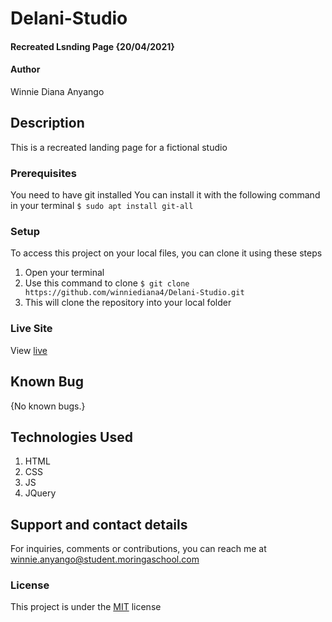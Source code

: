 # Delani-Studio
#### Recreated Lsnding Page {20/04/2021}
#### Author
Winnie Diana Anyango
## Description
This is a recreated landing page for a fictional studio
### Prerequisites
You need to have git installed
You can install it with the following command in your terminal
`$ sudo apt install git-all`
### Setup
To access this project on your local files, you can clone it using these steps
1. Open your terminal
1. Use this command to clone `$ git clone https://github.com/winniediana4/Delani-Studio.git`
1. This will clone the repository into your local folder
### Live Site
View [live](https://winniediana4.github.io/Delani-Studio/) 
## Known Bug
{No known bugs.}

## Technologies Used
1. HTML
1. CSS
1. JS
1. JQuery
## Support and contact details
For inquiries, comments or contributions, you can reach me at winnie.anyango@student.moringaschool.com
### License
This project is under the [MIT](LICENSE) license